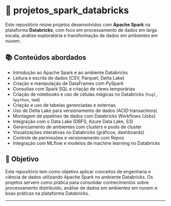 # 🚀 projetos_spark_databricks

Este repositório reúne projetos desenvolvidos com **Apache Spark** na plataforma **Databricks**, com foco em processamento de dados em larga escala, análise exploratória e transformação de dados em ambientes em nuvem.

## 📚 Conteúdos abordados

- Introdução ao Apache Spark e ao ambiente Databricks
- Leitura e escrita de dados (CSV, Parquet, Delta Lake)
- Criação e manipulação de DataFrames com PySpark
- Consultas com Spark SQL e criação de views temporárias
- Criação de notebooks e uso de células mágicas no Databricks (`%sql`, `%python`, `%md`)
- Criação e uso de tabelas gerenciadas e externas
- Uso de Delta Lake para versionamento de dados (ACID transactions)
- Montagem de pipelines de dados com Databricks Workflows (Jobs)
- Integração com o Data Lake (DBFS, Azure Data Lake, S3)
- Gerenciamento de ambientes com clusters e pools de cluster
- Visualizações interativas no Databricks (gráficos, dashboards)
- Controle de permissões e versionamento com Repos
- Integração com MLflow e modelos de machine learning no Databricks

## 🎯 Objetivo

Este repositório tem como objetivo aplicar conceitos de engenharia e ciência de dados utilizando Apache Spark no ambiente Databricks. Os projetos servem como prática para consolidar conhecimentos sobre processamento distribuído, análise de dados em ambientes em nuvem e boas práticas na plataforma Databricks.

---



